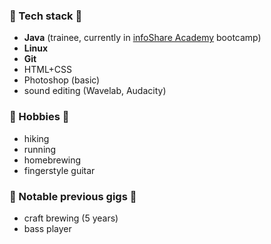 ### :wrench: Tech stack :wrench:

- **Java** (trainee, currently in [infoShare Academy](https://infoshareacademy.com/) bootcamp)
- **Linux**
- **Git**
- HTML+CSS
- Photoshop (basic)
- sound editing (Wavelab, Audacity)

### :guitar: Hobbies :guitar:
- hiking
- running
- homebrewing
- fingerstyle guitar

### :beer: Notable previous gigs :beer:
- craft brewing (5 years)
- bass player
